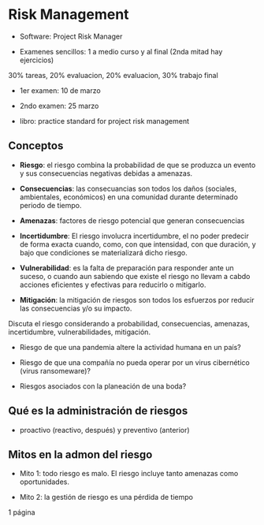 # Risk Management

- Software: Project Risk Manager

- Examenes sencillos: 1 a medio curso y al final (2nda mitad hay ejercicios)

30% tareas, 20% evaluacion, 20% evaluacion, 30% trabajo final

- 1er examen: 10 de marzo

- 2ndo examen: 25 marzo

- libro: practice standard for project risk management

## Conceptos

- **Riesgo**: el riesgo combina la probabilidad de que se produzca un evento y sus consecuencias negativas debidas a amenazas.

- **Consecuencias**: las consecuancias son todos los daños (sociales, ambientales, económicos) en una comunidad durante determinado periodo de tiempo.

- **Amenazas**: factores de riesgo potencial que generan consecuencias

- **Incertidumbre**: El riesgo involucra incertidumbre, el no poder predecir de forma exacta cuando, como, con que intensidad, con que duración, y bajo que condiciones se materializará dicho riesgo.

- **Vulnerabilidad**: es la falta de preparación para responder ante un suceso, o cuando aun sabiendo que existe el riesgo no llevam a cabdo acciones eficientes y efectivas para reducirlo o mitigarlo.

- **Mitigación**: la mitigación de riesgos son todos los esfuerzos por reducir las consecuencias y/o su impacto.

Discuta el riesgo considerando a probabilidad, consecuencias, amenazas, incertidumbre, vulnerabilidades, mitigación.

- Riesgo de que una pandemia altere la actividad humana en un país?

- Riesgo de que una compañía no pueda operar por un virus cibernético (virus ransomeware)?

- Riesgos asociados con la planeación de una boda?

## Qué es la administración de riesgos

- proactivo (reactivo, después) y preventivo (anterior)

## Mitos en la admon del riesgo

- Mito 1: todo riesgo es malo. El riesgo incluye tanto amenazas como oportunidades.

- Mito 2: la gestión de riesgo es una pérdida de tiempo

1 página